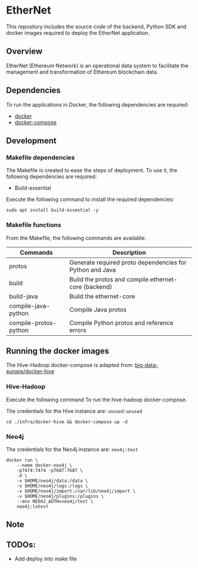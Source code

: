 # EtherNet
This repository includes the source code of the backend, Python SDK and docker images required to deploy the EtherNet application. 

## Overview
EtherNet (Ethereum Network) is an operational data system to facilitate the management and transformation of Ethereum blockchain data.


## Dependencies
To run the applications in Docker, the following dependencies are required:
- [docker](https://docs.docker.com/engine/install/ubuntu/)
- [docker-compose](https://linuxize.com/post/how-to-install-and-use-docker-compose-on-ubuntu-18-04/)


## Development

### Makefile dependencies
The Makefile is created to ease the steps of deployment. To use it, the following dependencies are required:
- Build-essential 
  
Execute the following command to install the required dependencies:
```shell
sudo apt install build-essential -y
```

### Makefile functions
From the Makefile, the following commands are available:

| Commands              | Description                                              |
|-----------------------|----------------------------------------------------------|
| protos                | Generate required proto dependencies for Python and Java |
| build                 | Build the protos and compile ethernet-core (backend)     |
| build-java            | Build the ethernet-core                                  |
| compile-java-python   | Compile Java protos                                      |
| compile-protos-python | Compile Python protos and reference errors               |


## Running the docker images
The Hive-Hadoop docker-compose is adapted from:
[big-data-europe/docker-hive](https://github.com/big-data-europe/docker-hive)

### Hive-Hadoop
Execute the following command To run the hive-hadoop docker-compose.

The credentials for the Hive instance are: `unused:unused`

```shell
cd ./infra/docker-hive && docker-compose up -d
```

### Neo4j
The credentials for the Neo4j instance are: `neo4j:test`
```shell
docker run \
    --name docker-neo4j \
    -p7474:7474 -p7687:7687 \
    -d \
    -v $HOME/neo4j/data:/data \
    -v $HOME/neo4j/logs:/logs \
    -v $HOME/neo4j/import:/var/lib/neo4j/import \
    -v $HOME/neo4j/plugins:/plugins \
    --env NEO4J_AUTH=neo4j/test \
    neo4j:latest
```

## Note

## TODOs:
- Add deploy into make file

